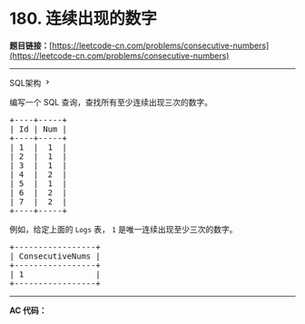 # 180. 连续出现的数字

**题目链接：**[https://leetcode-cn.com/problems/consecutive-numbers](https://leetcode-cn.com/problems/consecutive-numbers)

---

<div class="content__1Y2H">
 <div class="sql-schema-wrapper__1jqS">
  <a class="sql-schema-link__1VAC">SQL架构
   <svg viewbox="0 0 24 24" width="1em" height="1em" class="css-1lc17o4-icon">
    <path fill-rule="evenodd" d="M10 6L8.59 7.41 13.17 12l-4.58 4.59L10 18l6-6z"></path>
   </svg></a>
 </div>
 <div class="notranslate">
  <p>编写一个 SQL 查询，查找所有至少连续出现三次的数字。</p> 
  <pre class="language-text">+----+-----+
| Id | Num |
+----+-----+
| 1  |  1  |
| 2  |  1  |
| 3  |  1  |
| 4  |  2  |
| 5  |  1  |
| 6  |  2  |
| 7  |  2  |
+----+-----+
</pre> 
  <p>例如，给定上面的 <code>Logs</code> 表， <code>1</code> 是唯一连续出现至少三次的数字。</p> 
  <pre class="language-text">+-----------------+
| ConsecutiveNums |
+-----------------+
| 1               |
+-----------------+
</pre> 
 </div>
</div>

---

**AC 代码：**

```java

```